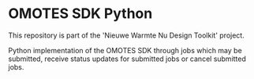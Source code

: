 # OMOTES SDK Python

This repository is part of the 'Nieuwe Warmte Nu Design Toolkit' project. 

Python implementation of the OMOTES SDK through jobs which may be submitted, receive status updates for submitted jobs or cancel submitted jobs.
